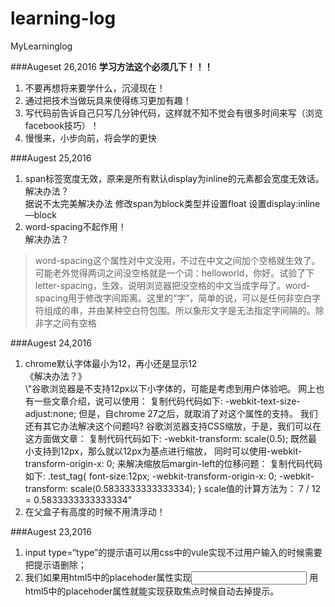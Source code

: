 # learning-log
MyLearninglog

###Augeset 26,2016
**学习方法这个必须几下！！！**   
1. 不要再想将来要学什么，沉浸现在！    
2. 通过把技术当做玩具来使得练习更加有趣！    
3. 写代码前告诉自己只写几分钟代码，这样就不知不觉会有很多时间来写（浏览facebook技巧）！    
4. 慢慢来，小步向前，将会学的更快    

###Augest 25,2016  
1. span标签宽度无效，原来是所有默认display为inline的元素都会宽度无效话。  
解决办法？  
据说不太完美解决办法 修改span为block类型并设置float
设置display:inline—block   
2. word-spacing不起作用！  
解决办法？  

>word-spacing这个属性对中文没用，不过在中文之间加个空格就生效了。可能老外觉得两词之间没空格就是一个词：helloworld，你好。试验了下letter-spacing，生效，说明浏览器把没空格的中文当成字母了。word-spacing用于修改字间距离。这里的“字”，简单的说，可以是任何非空白字符组成的串，并由某种空白符包围。所以象形文字是无法指定字间隔的。除非字之间有空格


###Augest 24,2016
1. chrome默认字体最小为12，再小还是显示12  
《解决办法？》  
\\"谷歌浏览器是不支持12px以下小字体的，可能是考虑到用户体验吧。
网上也有一些文章介绍，说可以使用：
复制代码代码如下:
-webkit-text-size-adjust:none;
但是，自chrome 27之后，就取消了对这个属性的支持。
我们还有其它办法解决这个问题吗?
谷歌浏览器支持CSS缩放，于是，我们可以在这方面做文章：
复制代码代码如下:
-webkit-transform: scale(0.5);
既然最小支持到12px，那么就以12px为基点进行缩放，
同时可以使用-webkit-transform-origin-x: 0; 来解决缩放后margin-left的位移问题：
复制代码代码如下:
.test_tag{
font-size:12px;
-webkit-transform-origin-x: 0;
-webkit-transform: scale(0.5833333333333334);
}
scale值的计算方法为： 7 / 12 = 0.5833333333333334"      
2. 在父盒子有高度的时候不用清浮动！  

###Augest 23,2016
1. input type=“type”的提示语可以用css中的vule实现不过用户输入的时候需要把提示语删除；  
2. 我们如果用html5中的placehoder属性实现<input placehoder=""> 用html5中的placehoder属性就能实现获取焦点时候自动去掉提示。  
